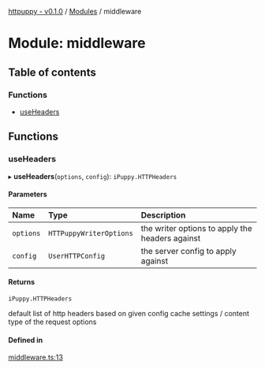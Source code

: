 [httpuppy - v0.1.0](../README.md) / [Modules](../modules.md) / middleware

# Module: middleware

## Table of contents

### Functions

- [useHeaders](middleware.md#useheaders)

## Functions

### useHeaders

▸ **useHeaders**(`options`, `config`): `iPuppy.HTTPHeaders`

#### Parameters

| Name | Type | Description |
| :------ | :------ | :------ |
| `options` | `HTTPuppyWriterOptions` | the writer options to apply the headers against |
| `config` | `UserHTTPConfig` | the server config to apply against |

#### Returns

`iPuppy.HTTPHeaders`

default list of http headers based on given config cache settings / content type of the request options

#### Defined in

[middleware.ts:13](https://github.com/abschill/http-simple/blob/762f144/src/middleware.ts#L13)
